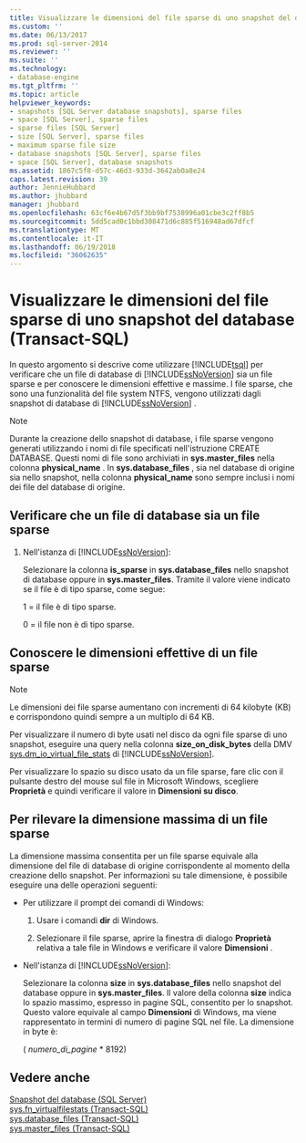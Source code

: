 ```yaml
---
title: Visualizzare le dimensioni del file sparse di uno snapshot del database (Transact-SQL) | Microsoft Docs
ms.custom: ''
ms.date: 06/13/2017
ms.prod: sql-server-2014
ms.reviewer: ''
ms.suite: ''
ms.technology:
- database-engine
ms.tgt_pltfrm: ''
ms.topic: article
helpviewer_keywords:
- snapshots [SQL Server database snapshots], sparse files
- space [SQL Server], sparse files
- sparse files [SQL Server]
- size [SQL Server], sparse files
- maximum sparse file size
- database snapshots [SQL Server], sparse files
- space [SQL Server], database snapshots
ms.assetid: 1867c5f8-d57c-46d3-933d-3642ab0a8e24
caps.latest.revision: 39
author: JennieHubbard
ms.author: jhubbard
manager: jhubbard
ms.openlocfilehash: 63cf6e4b67d5f3bb9bf7538996a01cbe3c2ff8b5
ms.sourcegitcommit: 5dd5cad0c1bbd308471d6c885f516948ad67dfcf
ms.translationtype: MT
ms.contentlocale: it-IT
ms.lasthandoff: 06/19/2018
ms.locfileid: "36062635"
---
```

# <a name="view-the-size-of-the-sparse-file-of-a-database-snapshot-transact-sql"></a>Visualizzare le dimensioni del file sparse di uno snapshot del database (Transact-SQL)
  In questo argomento si descrive come utilizzare [!INCLUDE[tsql](../../includes/tsql-md.md)] per verificare che un file di database di [!INCLUDE[ssNoVersion](../../includes/ssnoversion-md.md)] sia un file sparse e per conoscere le dimensioni effettive e massime. I file sparse, che sono una funzionalità del file system NTFS, vengono utilizzati dagli snapshot di database di [!INCLUDE[ssNoVersion](../../includes/ssnoversion-md.md)] .  
  
> [!NOTE]  
>  Durante la creazione dello snapshot di database, i file sparse vengono generati utilizzando i nomi di file specificati nell'istruzione CREATE DATABASE. Questi nomi di file sono archiviati in **sys.master_files** nella colonna **physical_name** . In **sys.database_files** , sia nel database di origine sia nello snapshot, nella colonna **physical_name** sono sempre inclusi i nomi dei file del database di origine.  
  
## <a name="verify-that-a-database-file-is-a-sparse-file"></a>Verificare che un file di database sia un file sparse  
  
1.  Nell'istanza di [!INCLUDE[ssNoVersion](../../includes/ssnoversion-md.md)]:  
  
     Selezionare la colonna **is_sparse** in **sys.database_files** nello snapshot di database oppure in **sys.master_files**. Tramite il valore viene indicato se il file è di tipo sparse, come segue:  
  
     1 = il file è di tipo sparse.  
  
     0 = il file non è di tipo sparse.  
  
## <a name="find-out-the-actual-size-of-a-sparse-file"></a>Conoscere le dimensioni effettive di un file sparse  
  
> [!NOTE]  
>  Le dimensioni dei file sparse aumentano con incrementi di 64 kilobyte (KB) e corrispondono quindi sempre a un multiplo di 64 KB.  
  
 Per visualizzare il numero di byte usati nel disco da ogni file sparse di uno snapshot, eseguire una query nella colonna **size_on_disk_bytes** della DMV [sys.dm_io_virtual_file_stats](/sql/relational-databases/system-dynamic-management-views/sys-dm-io-virtual-file-stats-transact-sql) di [!INCLUDE[ssNoVersion](../../includes/ssnoversion-md.md)].  
  
 Per visualizzare lo spazio su disco usato da un file sparse, fare clic con il pulsante destro del mouse sul file in Microsoft Windows, scegliere **Proprietà** e quindi verificare il valore in **Dimensioni su disco**.  
  
## <a name="find-out-the-maximum-size-of-a-sparse-file"></a>Per rilevare la dimensione massima di un file sparse  
 La dimensione massima consentita per un file sparse equivale alla dimensione del file di database di origine corrispondente al momento della creazione dello snapshot. Per informazioni su tale dimensione, è possibile eseguire una delle operazioni seguenti:  
  
-   Per utilizzare il prompt dei comandi di Windows:  
  
    1.  Usare i comandi **dir** di Windows.  
  
    2.  Selezionare il file sparse, aprire la finestra di dialogo **Proprietà** relativa a tale file in Windows e verificare il valore **Dimensioni** .  
  
-   Nell'istanza di [!INCLUDE[ssNoVersion](../../includes/ssnoversion-md.md)]:  
  
     Selezionare la colonna **size** in **sys.database_files** nello snapshot del database oppure in **sys.master_files**. Il valore della colonna **size** indica lo spazio massimo, espresso in pagine SQL, consentito per lo snapshot. Questo valore equivale al campo **Dimensioni** di Windows, ma viene rappresentato in termini di numero di pagine SQL nel file. La dimensione in byte è:  
  
     ( *numero_di_pagine* * 8192)  
  
## <a name="see-also"></a>Vedere anche  
 [Snapshot del database &#40;SQL Server&#41;](database-snapshots-sql-server.md)   
 [sys.fn_virtualfilestats &#40;Transact-SQL&#41;](/sql/relational-databases/system-functions/sys-fn-virtualfilestats-transact-sql)   
 [sys.database_files &#40;Transact-SQL&#41;](/sql/relational-databases/system-catalog-views/sys-database-files-transact-sql)   
 [sys.master_files &#40;Transact-SQL&#41;](/sql/relational-databases/system-catalog-views/sys-master-files-transact-sql)  
  
  
